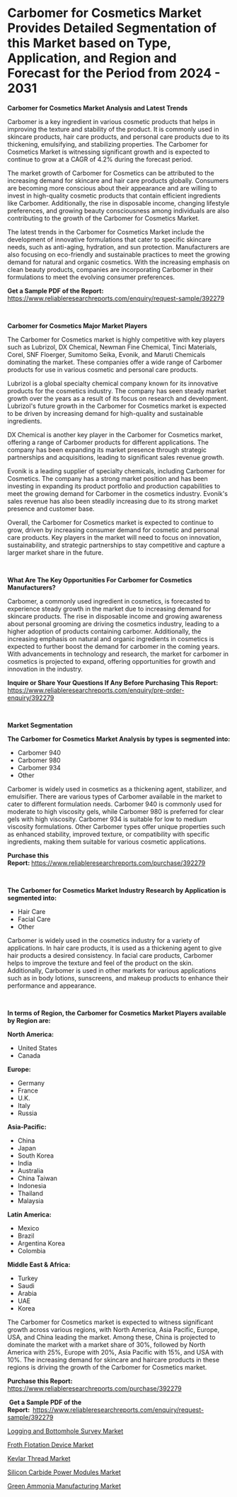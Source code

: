 <p><h1>Carbomer for Cosmetics Market Provides Detailed Segmentation of this Market based on Type, Application, and Region and Forecast for the Period from 2024 - 2031</h1></p><p><strong>Carbomer for Cosmetics Market Analysis and Latest Trends</strong></p>
<p><p>Carbomer is a key ingredient in various cosmetic products that helps in improving the texture and stability of the product. It is commonly used in skincare products, hair care products, and personal care products due to its thickening, emulsifying, and stabilizing properties. The Carbomer for Cosmetics Market is witnessing significant growth and is expected to continue to grow at a CAGR of 4.2% during the forecast period.</p><p>The market growth of Carbomer for Cosmetics can be attributed to the increasing demand for skincare and hair care products globally. Consumers are becoming more conscious about their appearance and are willing to invest in high-quality cosmetic products that contain efficient ingredients like Carbomer. Additionally, the rise in disposable income, changing lifestyle preferences, and growing beauty consciousness among individuals are also contributing to the growth of the Carbomer for Cosmetics Market.</p><p>The latest trends in the Carbomer for Cosmetics Market include the development of innovative formulations that cater to specific skincare needs, such as anti-aging, hydration, and sun protection. Manufacturers are also focusing on eco-friendly and sustainable practices to meet the growing demand for natural and organic cosmetics. With the increasing emphasis on clean beauty products, companies are incorporating Carbomer in their formulations to meet the evolving consumer preferences.</p></p>
<p><strong>Get a Sample PDF of the Report:&nbsp;</strong> <a href="https://www.reliableresearchreports.com/enquiry/request-sample/392279">https://www.reliableresearchreports.com/enquiry/request-sample/392279</a></p>
<p>&nbsp;</p>
<p><strong>Carbomer for Cosmetics Major Market Players</strong></p>
<p><p>The Carbomer for Cosmetics market is highly competitive with key players such as Lubrizol, DX Chemical, Newman Fine Chemical, Tinci Materials, Corel, SNF Floerger, Sumitomo Seika, Evonik, and Maruti Chemicals dominating the market. These companies offer a wide range of Carbomer products for use in various cosmetic and personal care products.</p><p>Lubrizol is a global specialty chemical company known for its innovative products for the cosmetics industry. The company has seen steady market growth over the years as a result of its focus on research and development. Lubrizol's future growth in the Carbomer for Cosmetics market is expected to be driven by increasing demand for high-quality and sustainable ingredients.</p><p>DX Chemical is another key player in the Carbomer for Cosmetics market, offering a range of Carbomer products for different applications. The company has been expanding its market presence through strategic partnerships and acquisitions, leading to significant sales revenue growth.</p><p>Evonik is a leading supplier of specialty chemicals, including Carbomer for Cosmetics. The company has a strong market position and has been investing in expanding its product portfolio and production capabilities to meet the growing demand for Carbomer in the cosmetics industry. Evonik's sales revenue has also been steadily increasing due to its strong market presence and customer base.</p><p>Overall, the Carbomer for Cosmetics market is expected to continue to grow, driven by increasing consumer demand for cosmetic and personal care products. Key players in the market will need to focus on innovation, sustainability, and strategic partnerships to stay competitive and capture a larger market share in the future.</p></p>
<p>&nbsp;</p>
<p><strong>What Are The Key Opportunities For Carbomer for Cosmetics Manufacturers?</strong></p>
<p><p>Carbomer, a commonly used ingredient in cosmetics, is forecasted to experience steady growth in the market due to increasing demand for skincare products. The rise in disposable income and growing awareness about personal grooming are driving the cosmetics industry, leading to a higher adoption of products containing carbomer. Additionally, the increasing emphasis on natural and organic ingredients in cosmetics is expected to further boost the demand for carbomer in the coming years. With advancements in technology and research, the market for carbomer in cosmetics is projected to expand, offering opportunities for growth and innovation in the industry.</p></p>
<p><strong>Inquire or Share Your Questions If Any Before Purchasing This Report:</strong> <a href="https://www.reliableresearchreports.com/enquiry/pre-order-enquiry/392279">https://www.reliableresearchreports.com/enquiry/pre-order-enquiry/392279</a></p>
<p>&nbsp;</p>
<p><strong>Market Segmentation</strong></p>
<p><strong>The Carbomer for Cosmetics Market Analysis by types is segmented into:</strong></p>
<p><ul><li>Carbomer 940</li><li>Carbomer 980</li><li>Carbomer 934</li><li>Other</li></ul></p>
<p><p>Carbomer is widely used in cosmetics as a thickening agent, stabilizer, and emulsifier. There are various types of Carbomer available in the market to cater to different formulation needs. Carbomer 940 is commonly used for moderate to high viscosity gels, while Carbomer 980 is preferred for clear gels with high viscosity. Carbomer 934 is suitable for low to medium viscosity formulations. Other Carbomer types offer unique properties such as enhanced stability, improved texture, or compatibility with specific ingredients, making them suitable for various cosmetic applications.</p></p>
<p><strong>Purchase this Report:&nbsp;</strong><a href="https://www.reliableresearchreports.com/purchase/392279">https://www.reliableresearchreports.com/purchase/392279</a></p>
<p>&nbsp;</p>
<p><strong>The Carbomer for Cosmetics Market Industry Research by Application is segmented into:</strong></p>
<p><ul><li>Hair Care</li><li>Facial Care</li><li>Other</li></ul></p>
<p><p>Carbomer is widely used in the cosmetics industry for a variety of applications. In hair care products, it is used as a thickening agent to give hair products a desired consistency. In facial care products, Carbomer helps to improve the texture and feel of the product on the skin. Additionally, Carbomer is used in other markets for various applications such as in body lotions, sunscreens, and makeup products to enhance their performance and appearance.</p></p>
<p>&nbsp;</p>
<p><strong>In terms of Region, the Carbomer for Cosmetics Market Players available by Region are:</strong></p>
<p>
    <p> <strong> North America: </strong>
        <ul>
            <li>United States</li>
            <li>Canada</li>
        </ul>
        </p> 
    <p> <strong> Europe: </strong>
        <ul>
            <li>Germany</li>
            <li>France</li>
            <li>U.K.</li>
            <li>Italy</li>
            <li>Russia</li>
        </ul>
        </p> 
    <p> <strong> Asia-Pacific: </strong>
        <ul>
            <li>China</li>
            <li>Japan</li>
            <li>South Korea</li>
            <li>India</li>
            <li>Australia</li>
            <li>China Taiwan</li>
            <li>Indonesia</li>
            <li>Thailand</li>
            <li>Malaysia</li>
        </ul>
        </p> 
    <p> <strong> Latin America: </strong>
        <ul>
            <li>Mexico</li>
            <li>Brazil</li>
            <li>Argentina Korea</li>
            <li>Colombia</li>
        </ul>
        </p> 
    <p> <strong> Middle East & Africa: </strong>
        <ul>
            <li>Turkey</li>
            <li>Saudi</li>
            <li>Arabia</li>
            <li>UAE</li>
            <li>Korea</li>
        </ul>
    </p>
    </p>
<p><p>The Carbomer for Cosmetics market is expected to witness significant growth across various regions, with North America, Asia Pacific, Europe, USA, and China leading the market. Among these, China is projected to dominate the market with a market share of 30%, followed by North America with 25%, Europe with 20%, Asia Pacific with 15%, and USA with 10%. The increasing demand for skincare and haircare products in these regions is driving the growth of the Carbomer for Cosmetics market.</p></p>
<p><strong>Purchase this Report: </strong><a href="https://www.reliableresearchreports.com/purchase/392279">https://www.reliableresearchreports.com/purchase/392279</a></p>
<p>&nbsp;<strong>Get a Sample PDF of the Report:&nbsp;&nbsp;</strong><a href="https://www.reliableresearchreports.com/enquiry/request-sample/392279">https://www.reliableresearchreports.com/enquiry/request-sample/392279</a></p>
<p><strong></strong></p>
<p><p><a href="https://valiant-lunge-8fe.notion.site/Logging-and-Bottomhole-Survey-Market-Furnish-Information-about-Market-Size-Market-Share-Market-Dyn-0dfcfa4cc9f745f199ee7261f9dedaf3">Logging and Bottomhole Survey Market</a></p><p><a href="https://artistic-helicopter-ca9.notion.site/Froth-Flotation-Device-Market-Size-2024-2031-Global-Industrial-Analysis-Key-Geographical-Regions--b4bcd25e4dc747ac9a2a7e8377b52bef">Froth Flotation Device Market</a></p><p><a href="https://view.publitas.com/reportprime-1/kevlar-thread-market-a-comprehensive-report-of-its-market-share-growth-trends-2024-2031/">Kevlar Thread Market</a></p><p><a href="https://view.publitas.com/reportprime-1/silicon-carbide-power-modules-market-furnish-information-about-market-size-market-share-market-dynamics-and-projections-spanning-from-2024-to-2031/">Silicon Carbide Power Modules Market</a></p><p><a href="https://picayune-night-cbd.notion.site/Green-Ammonia-Manufacturing-Market-Provides-a-Comprehensive-Analysis-Including-a-Macro-Overview-of-t-dd82ddcbd04d43beaead498dc832cf78">Green Ammonia Manufacturing Market</a></p></p>
